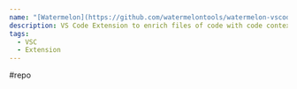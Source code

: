 ```yaml
---
name: "[Watermelon](https://github.com/watermelontools/watermelon-vscode)"
description: VS Code Extension to enrich files of code with code context
tags:
  - VSC
  - Extension
---
```

#repo